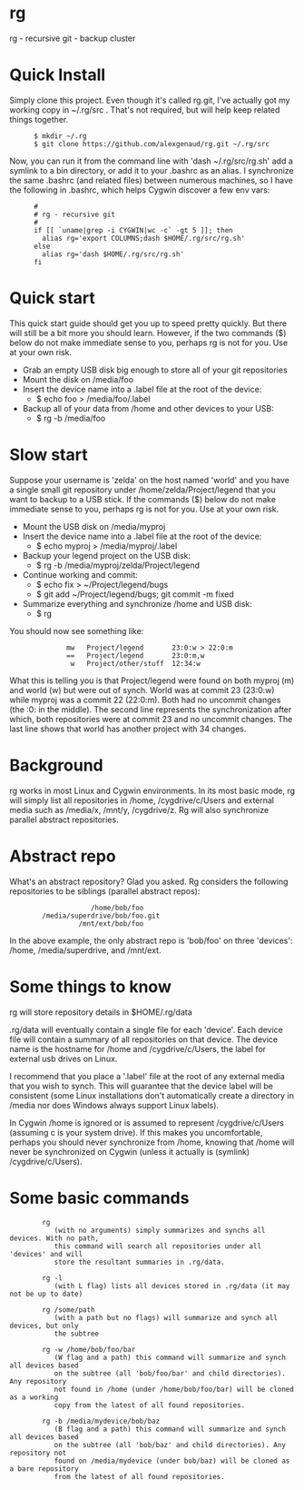 rg
==

rg - recursive git - backup cluster


Quick Install
=============

Simply clone this project. Even though it's called rg.git,
I've actually got my working copy in ~/.rg/src .
That's not required, but will help keep related things
together.

          $ mkdir ~/.rg
          $ git clone https://github.com/alexgenaud/rg.git ~/.rg/src

Now, you can run it from the command line with 'dash ~/.rg/src/rg.sh'
add a symlink to a bin directory, or add it to your .bashrc as an alias.
I synchronize the same .bashrc (and related files) between numerous machines,
so I have the following in .bashrc, which helps Cygwin discover a few env vars:


          #
          # rg - recursive git
          #
          if [[ `uname|grep -i CYGWIN|wc -c` -gt 5 ]]; then
            alias rg='export COLUMNS;dash $HOME/.rg/src/rg.sh'
          else
            alias rg='dash $HOME/.rg/src/rg.sh'
          fi



Quick start
=========

This quick start guide should get you up to speed pretty quickly.
But there will still be a bit more you should learn.
However, if the two commands ($) below do not make immediate sense to you,
perhaps rg is not for you. Use at your own risk.

  * Grab an empty USB disk big enough to store all of your git repositories
  * Mount the disk on /media/foo
  * Insert the device name into a .label file at the root of the device:
     * $ echo foo > /media/foo/.label
  * Backup all of your data from /home and other devices to your USB:
     * $ rg  -b  /media/foo


Slow start
=========

Suppose your username is 'zelda' on the host named 'world' and you
have a single small git repository under /home/zelda/Project/legend
that you want to backup to a USB stick. If the commands ($) below
do not make immediate sense to you, perhaps rg is not for you. Use
at your own risk.
  
  * Mount the USB disk on /media/myproj
  * Insert the device name into a .label file at the root of the device:
     * $ echo myproj > /media/myproj/.label
  * Backup your legend project on the USB disk:
     * $ rg  -b  /media/myproj/zelda/Project/legend
  * Continue working and commit:
     * $ echo fix > ~/Project/legend/bugs
     * $ git add ~/Project/legend/bugs; git commit -m fixed
  * Summarize everything and synchronize /home and USB disk:
     * $ rg

You should now see something like:

                  mw   Project/legend       23:0:w > 22:0:m
                  ==   Project/legend       23:0:m,w
                   w   Project/other/stuff  12:34:w

What this is telling you is that Project/legend were found on both
myproj (m) and world (w) but were out of synch.  World was at commit
23 (23:0:w) while myproj was a commit 22 (22:0:m). Both had no
uncommit changes (the :0: in the middle). The second line represents
the synchronization after which, both repositories were at commit
23 and no uncommit changes. The last line shows that world has another
project with 34 changes. 


Background
==========

rg works in most Linux and Cygwin environments. In its most basic mode, rg will simply
list all repositories in /home, /cygdrive/c/Users and external media such as
/media/x, /mnt/y, /cygdrive/z. Rg will also synchronize parallel abstract repositories.


Abstract repo
=============

What's an abstract repository? Glad you asked. Rg considers the following repositories
to be siblings (parallel abstract repos):

                        /home/bob/foo
            /media/superdrive/bob/foo.git
                     /mnt/ext/bob/foo

In the above example, the only abstract repo is 'bob/foo' on three
'devices': /home, /media/superdrive, and /mnt/ext.


Some things to know
===================

rg will store repository details in $HOME/.rg/data

.rg/data will eventually contain a single file for each 'device'.
Each device file will contain a summary of all repositories on that
device. The device name is the hostname for /home and
/cygdrive/c/Users, the label for external usb drives on Linux.

I recommend that you place a '.label' file at the root of any
external media that you wish to synch.  This will guarantee that
the device label will be consistent (some Linux installations don't
automatically create a directory in /media nor does Windows always
support Linux labels).

In Cygwin /home is ignored or is assumed to represent /cygdrive/c/Users
(assuming c is your system drive).  If this makes you uncomfortable,
perhaps you should never synchronize from /home, knowing that /home
will never be synchronized on Cygwin (unless it actually is (symlink)
/cygdrive/c/Users).


Some basic commands
===================

            rg
               (with no arguments) simply summarizes and synchs all devices. With no path,
               this command will search all repositories under all 'devices' and will
               store the resultant summaries in .rg/data.

            rg -l
               (with L flag) lists all devices stored in .rg/data (it may not be up to date)

            rg /some/path
               (with a path but no flags) will summarize and synch all devices, but only
               the subtree

            rg -w /home/bob/foo/bar
               (W flag and a path) this command will summarize and synch all devices based
               on the subtree (all 'bob/foo/bar' and child directories). Any repository
               not found in /home (under /home/bob/foo/bar) will be cloned as a working
               copy from the latest of all found repositories.

            rg -b /media/mydevice/bob/baz
               (B flag and a path) this command will summarize and synch all devices based
               on the subtree (all 'bob/baz' and child directories). Any repository not
               found on /media/mydevice (under bob/baz) will be cloned as a bare repository
               from the latest of all found repositories.
